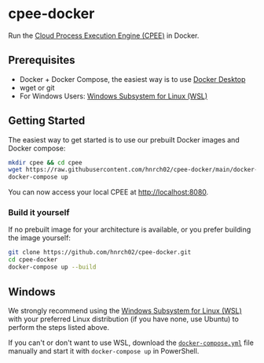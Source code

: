 # cpee-docker

Run the [Cloud Process Execution Engine (CPEE)](https://cpee.org/) in Docker.

## Prerequisites

- Docker + Docker Compose, the easiest way is to use [Docker Desktop](https://www.docker.com/products/docker-desktop/)
- wget or git
- For Windows Users: [Windows Subsystem for Linux (WSL)](https://learn.microsoft.com/en-us/windows/wsl/install)

## Getting Started

The easiest way to get started is to use our prebuilt Docker images and Docker compose:

```bash
mkdir cpee && cd cpee
wget https://raw.githubusercontent.com/hnrch02/cpee-docker/main/docker-compose.yml
docker-compose up
```

You can now access your local CPEE at [http://localhost:8080](http://localhost:8080).

### Build it yourself

If no prebuilt image for your architecture is available, or you prefer building the image yourself:

```bash
git clone https://github.com/hnrch02/cpee-docker.git
cd cpee-docker
docker-compose up --build
```

## Windows

We strongly recommend using the [Windows Subsystem for Linux (WSL)](https://learn.microsoft.com/en-us/windows/wsl/install) with your preferred Linux distribution (if you have none, use Ubuntu) to perform the steps listed above.

If you can't or don't want to use WSL, download the [`docker-compose.yml`](https://raw.githubusercontent.com/hnrch02/cpee-docker/main/docker-compose.yml) file manually and start it with `docker-compose up` in PowerShell.
